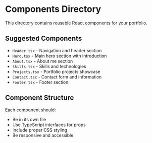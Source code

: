 # Components Directory

This directory contains reusable React components for your portfolio.

## Suggested Components

- `Header.tsx` - Navigation and header section
- `Hero.tsx` - Main hero section with introduction
- `About.tsx` - About me section
- `Skills.tsx` - Skills and technologies
- `Projects.tsx` - Portfolio projects showcase
- `Contact.tsx` - Contact form and information
- `Footer.tsx` - Footer section

## Component Structure

Each component should:

- Be in its own file
- Use TypeScript interfaces for props
- Include proper CSS styling
- Be responsive and accessible
